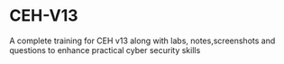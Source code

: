 # CEH-V13
A complete training for CEH v13 along with labs, notes,screenshots and questions to enhance practical cyber security skills
